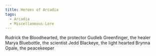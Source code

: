 ```yaml
---
title: Heroes of Arcadia
tags:
  - Arcadia
  - Miscellaneous-Lore
---
```


Rudrick the Bloodhearted, the protector
Gudleb Greenfinger, the healer
Marya Bluebottle, the scientist
Jedd Blackeye, the light hearted
Brynna Opale, the peacekeeper
